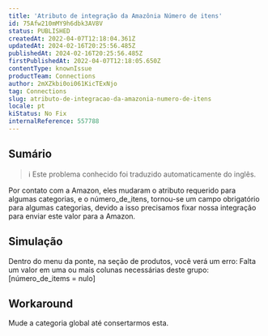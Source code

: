 ```yaml
---
title: 'Atributo de integração da Amazônia Número de itens'
id: 75Afw210mMY9h6dbk3AV8V
status: PUBLISHED
createdAt: 2022-04-07T12:18:04.361Z
updatedAt: 2024-02-16T20:25:56.485Z
publishedAt: 2024-02-16T20:25:56.485Z
firstPublishedAt: 2022-04-07T12:18:05.650Z
contentType: knownIssue
productTeam: Connections
author: 2mXZkbi0oi061KicTExNjo
tag: Connections
slug: atributo-de-integracao-da-amazonia-numero-de-itens
locale: pt
kiStatus: No Fix
internalReference: 557788
---
```


## Sumário

>ℹ️ Este problema conhecido foi traduzido automaticamente do inglês.



Por contato com a Amazon, eles mudaram o atributo requerido para algumas categorias, e o número_de_itens, tornou-se um campo obrigatório para algumas categorias, devido a isso precisamos fixar nossa integração para enviar este valor para a Amazon.



## Simulação



Dentro do menu da ponte, na seção de produtos, você verá um erro: Falta um valor em uma ou mais colunas necessárias deste grupo: [número_de_items = nulo]



## Workaround


Mude a categoria global até consertarmos esta.

